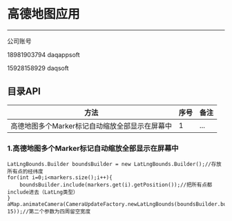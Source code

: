 # 高德地图应用

----------

公司账号

18981903794 daqappsoft

15928158929 daqsoft

## **目录API**

| 方法 | 序号 | 备注 |
| ------------- |:-------------| :-----|
| 高德地图多个Marker标记自动缩放全部显示在屏幕中|1| ... |

### **1.高德地图多个Marker标记自动缩放全部显示在屏幕中**


```
LatLngBounds.Builder boundsBuilder = new LatLngBounds.Builder();//存放所有点的经纬度
for(int i=0;i<markers.size();i++){
    boundsBuilder.include(markers.get(i).getPosition());//把所有点都include进去（LatLng类型）
}
aMap.animateCamera(CameraUpdateFactory.newLatLngBounds(boundsBuilder.build(), 15));//第二个参数为四周留空宽度

```

